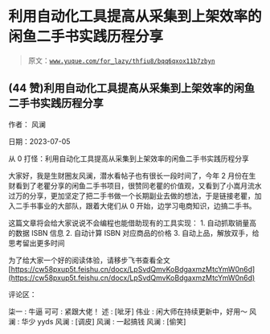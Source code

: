 # 利用自动化工具提高从采集到上架效率的闲鱼二手书实践历程分享

> 原文：[`www.yuque.com/for_lazy/thfiu8/bqq6qxox11b7zbyn`](https://www.yuque.com/for_lazy/thfiu8/bqq6qxox11b7zbyn)



## (44 赞)利用自动化工具提高从采集到上架效率的闲鱼二手书实践历程分享 

作者： 风澜 

日期：2023-07-05 

从 0 打怪：利用自动化工具提高从采集到上架效率的闲鱼二手书实践历程分享 

大家好，我是生财圈友风澜，潜水看帖子也有很长一段时间了，今年 2 月份在生财看到了老瞿分享的闲鱼二手书项目，很赞同老瞿的价值观，又看到了小嵩月流水过万的分享，更加坚定了把二手书做一个长期副业去做的想法，于是链接老瞿，加入二手书事业的大部队，跟着大佬们从 0 开始，边学习电商知识，边搞二手书。 

这篇文章将会给大家说说不会编程也能借助现有的工具实现： <ne-oli index-type="0">1.  自动抓取销量高的数据 ISBN 信息 <ne-oli index-type="0">2.  自动计算 ISBN 对应商品的价格 <ne-oli index-type="0">3.  自动上品，解放双手，给思考留出更多时间 

为了给大家一个好的阅读体验，请移步飞书查看全文 [https://cw58pxup5t.feishu.cn/docx/LpSvdQmvKoBdgaxmzMtcYmW0n6d](https://cw58pxup5t.feishu.cn/docx/LpSvdQmvKoBdgaxmzMtcYmW0n6d) 

评论区： 

柒一 : 牛逼 可可 : 紧跟大佬！ 述 : [呲牙] 伟业 : 闲大师在持续更新中，好用～ 风澜 : 华少 yyds 风澜 : [调皮] 风澜 : 一起搞钱 风澜 : [偷笑]